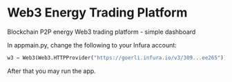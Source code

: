 # Web3 Energy Trading Platform
Blockchain P2P energy Web3 trading platform - simple dashboard

In appmain.py, change the following to your Infura account:
```python 
w3 = Web3(Web3.HTTPProvider("https://goerli.infura.io/v3/309...ee265"))
```
After that you may run the app.
